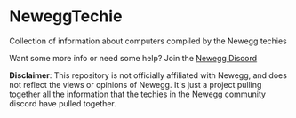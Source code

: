 # NeweggTechie
Collection of information about computers compiled by the Newegg techies

Want some more info or need some help? Join the [Newegg Discord](https://discord.gg/newegg)

**Disclaimer**: This repository is not officially affiliated with Newegg, and does not reflect the views or opinions of Newegg.
It's just a project pulling together all the information that the techies in the Newegg community discord have pulled together.
